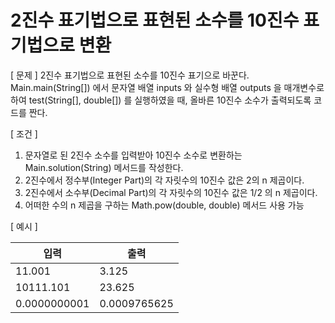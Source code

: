 # 2진수 표기법으로 표현된 소수를 10진수 표기법으로 변환

[ 문제 ]
2진수 표기법으로 표현된 소수를 10진수 표기으로 바꾼다.
Main.main(String[]) 에서 문자열 배열 inputs 와 실수형 배열 outputs 을 매개변수로 하여 
test(String[], double[]) 를 실행하였을 때, 올바른 10진수 소수가 출력되도록 코드를 짠다.


[ 조건 ]

1. 문자열로 된 2진수 소수를 입력받아 10진수 소수로 변환하는 Main.solution(String) 메서드를 작성한다.
2. 2진수에서 정수부(Integer Part)의 각 자릿수의 10진수 값은 2의 n 제곱이다.
3. 2진수에서 소수부(Decimal Part)의 각 자릿수의 10진수 값은 1/2 의 n 제곱이다. 
4. 어떠한 수의 n 제곱을 구하는 Math.pow(double, double) 메서드 사용 가능

[ 예시 ]

| 입력           | 출력           |
|--------------|--------------|
| 11.001       | 3.125        |
| 10111.101    | 23.625       |
| 0.0000000001 | 0.0009765625 |
